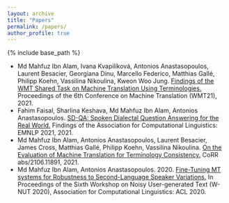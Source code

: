 ```yaml
---
layout: archive
title: "Papers"
permalink: /papers/
author_profile: true
---
```


{% include base_path %}

* Md Mahfuz Ibn Alam, Ivana Kvapilíková, Antonios Anastasopoulos, Laurent Besacier, Georgiana Dinu, Marcello Federico, Matthias Gallé, Philipp Koehn, Vassilina Nikoulina, Kweon Woo Jung. [Findings of the WMT Shared Task on Machine Translation Using Terminologies.](pdf/2106.11891.pdf) Proceedings of the 6th Conference on Machine Translation (WMT21), 2021.
* Fahim Faisal, Sharlina Keshava, Md Mahfuz Ibn Alam, Antonios Anastasopoulos. [SD-QA: Spoken Dialectal Question Answering for the Real World.](pdf/2109.12072.pdf) Findings of the Association for Computational Linguistics: EMNLP 2021, 2021.
* Md Mahfuz Ibn Alam, Antonios Anastasopoulos, Laurent Besacier, James Cross, Matthias Gallé, Philipp Koehn, Vassilina Nikoulina. [On the Evaluation of Machine Translation for Terminology Consistency.](/pdf/2106.11891.pdf) CoRR abs/2106.11891, 2021.
* Md Mahfuz Ibn Alam, Antonios Anastasopoulos. 2020. [Fine-Tuning MT systems for Robustness to Second-Language Speaker Variations.](2020.wnut-1.20.pdf) In Proceedings of the Sixth Workshop on Noisy User-generated Text (W-NUT 2020), Association for Computational Linguistics: ACL 2020.
